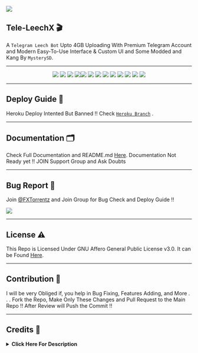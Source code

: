 [![](https://te.legra.ph/file/c569246c04ae797c66822.jpg)](https://t.me/FXTorrentz)

## Tele-LeechX 🎬

A `Telegram Leech Bot` Upto 4GB Uploading With Premium Telegram Account and Modern Easy-To-Use Interface &amp; Custom UI and Some Modded and Kang By `MysterySD`.

<div align=center>

----

[![](https://img.shields.io/github/workflow/status/5MysterySD/Tele-LeechX/CodeQL/h-code?logo=github&color=success&label=Github%20CodeQL&labelColor=292c3b)](#)
[![](https://img.shields.io/github/repo-size/5MysterySD/Tele-LeechX?color=green&label=Repo%20Size&labelColor=292c3b)](#)
[![](https://img.shields.io/github/commit-activity/m/5MysterySD/Tele-LeechX?logo=github&labelColor=292c3b&label=Github%20Commits)](#)
[![](https://img.shields.io/github/license/5MysterySD/Tele-LeechX?style=flat&label=License&labelColor=292c3b)](#)[![](https://img.shields.io/github/issues-raw/5MysterySD/Tele-LeechX?style=flat&label=Open%20Issues&labelColor=292c3b)](#)
[![](https://img.shields.io/github/issues-closed-raw/5MysterySD/Tele-LeechX?style=flat&label=Closed%20Issues&labelColor=292c3b)](#)
[![](https://img.shields.io/github/issues-pr-raw/5MysterySD/Tele-LeechX?style=flat&label=Open%20Pull%20Requests&labelColor=292c3b)](#)
[![](https://img.shields.io/github/issues-pr-closed-raw/5MysterySD/Tele-LeechX?style=flat&label=Closed%20Pull%20Requests&labelColor=292c3b)](#)
[![](https://img.shields.io/github/languages/count/5MysterySD/Tele-LeechX?style=flat&label=Languages&labelColor=292c3b&color=blueviolet)](#)
[![](https://img.shields.io/github/languages/top/5MysterySD/Tele-LeechX?style=flat&logo=python&labelColor=292c3b)](#)
[![](https://img.shields.io/github/last-commit/5MysterySD/Tele-LeechX?style=flat&label=Last%20Commit&labelColor=292c3b&color=important)](#)
[![](https://img.shields.io/github/forks/5MysterySD/Tele-LeechX?style=flat&logo=github&label=Forks&labelColor=292c3b&color=critical)](#)
[![](https://img.shields.io/github/stars/5MysterySD/Tele-LeechX?style=flat&logo=github&label=Stars&labelColor=292c3b&color=red)](#)
</div>

----

## Deploy Guide 🛃

Heroku Deploy Intented But Banned !!
Check [`Heroku Branch`](https://github.com/5MysterySD/Tele-LeechX/tree/heroku) .

----

## Documentation 🗂

Check Full Documentation and README.md [Here](https://5mysterysd.github.io/categories/tele-leechx/).
Documentation Not Ready yet !! JOIN Support Group and Ask Doubts

---

## Bug Report 🐞

Join [@FXTorrentz](https://t.me/FXTorrentz) and Join Group for Bug Check and Deploy Guide !!

<a href="https://t.me/FXTorrentz"><img src="https://img.shields.io/badge/FX Leech Bot-2cb6e0?style=for-the-badge&logo=telegram&logoColor=black&color=1b705e"></a>

---

## License ⚠️

This Repo is Licensed Under GNU Affero General Public License v3.0. It can be Found [Here](https://github.com/5MysterySD/Tele-LeechX/blob/h-code/LICENSE).

---

## Contribution 👥

I will be very Obliged if, you help in Bug Fixing, Features Adding, and More  . . .
Fork the Repo, Make Only These Changes and Pull Request to the Main Repo !! 
After Review will Push the Commit !!

---

## Credits 🏅
<details>
    <summary><b>Click Here For Description</b></summary>

* [`MysterySD`](https://github.com/5MysterySD) Me 🧐 For Speedtest, Direct Link Support, UI, 4GB Uploading, Telegram Log Display and More
* [`KGK06`](https://github.com/KGK06) For Merging Different Repos 
* [`XcodersHub`](https://github.com/XcodersHub) For The Aria2 Config & Little More
* [`GautamKumar`](https://github.com/gautamajay52/TorrentLeech-Gdrive) 😬
* [`SpEcHiDe`](https://github.com/SpEcHiDe/PublicLeech) for his wonderful code😚
* [`Rclone Team`](https://rclone.org) for theirs awesome tool☁️
* [`Dan Tès`](https://telegram.dog/haskell) for his [Pyrogram Library](https://github.com/pyrogram/pyrogram)
* [`Robots`](https://telegram.dog/Robots) for their [@UploadBot](https://telegram.dog/UploadBot)
* [`@AjeeshNair`](https://telegram.dog/AjeeshNait) for his [torrent.ajee.sh](https://torrent.ajee.sh)
* [`@gotstc`](https://telegram.dog/gotstc), `@aryanvikash`, [`@HasibulKabir`](https://telegram.dog/HasibulKabir) for their TORRENT groups

</details>
